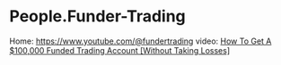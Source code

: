 # People.Funder-Trading
Home: https://www.youtube.com/@fundertrading video: [How To Get A $100,000 Funded Trading Account [Without Taking Losses]](https://youtu.be/t4-hjFivDk0)
